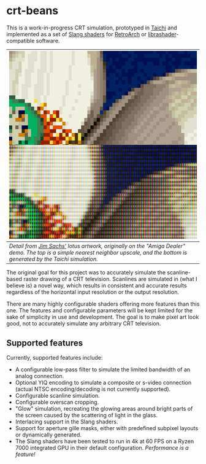 # crt-beans

This is a work-in-progress CRT simulation, prototyped in [Taichi](https://www.taichi-lang.org/) and implemented as a set of [Slang shaders](https://github.com/libretro/slang-shaders) for [RetroArch](https://github.com/libretro/RetroArch) or [librashader](https://github.com/SnowflakePowered/librashader)-compatible software.

|![Lotus image comparison](lotus-comparison.png)|
|---|
|_Detail from [Jim Sachs'](https://amiga.lychesis.net/artists/JimSachs.html) lotus artwork, originally on the "Amiga Dealer" demo. The top is a simple nearest neighbor upscale, and the bottom is generated by the Taichi simulation._|

The original goal for this project was to accurately simulate the scanline-based raster drawing of a CRT television. Scanlines are simulated in (what I believe is) a novel way, which results in consistent and accurate results regardless of the horizontal input resolution or the output resolution.

There are many highly configurable shaders offering more features than this one. The features and configurable parameters will be kept limited for the sake of simplicity in use and development. The goal is to make pixel art look good, not to accurately simulate any arbitrary CRT television.

## Supported features

Currently, supported features include:
* A configurable low-pass filter to simulate the limited bandwidth of an analog connection.
* Optional YIQ encoding to simulate a composite or s-video connection (actual NTSC encoding/decoding is not currently supported).
* Configurable scanline simulation.
* Configurable overscan cropping.
* "Glow" simulation, recreating the glowing areas around bright parts of the screen caused by the scattering of light in the glass.
* Interlacing support in the Slang shaders.
* Support for aperture gille masks, either with predefined subpixel layouts or dynamically generated.
* The Slang shaders have been tested to run in 4k at 60 FPS on a Ryzen 7000 integrated GPU in their default configuration. _Performance is a feature!_
